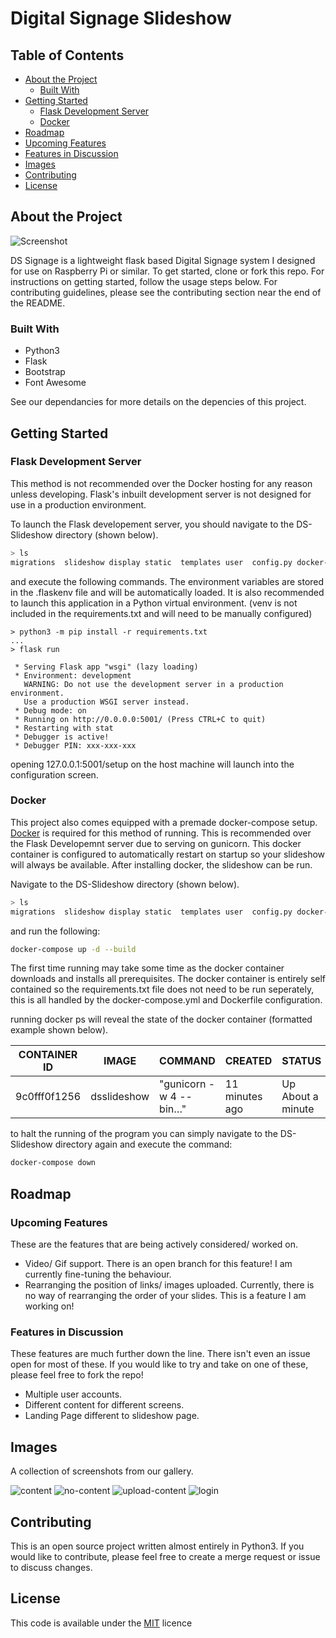 # Digital Signage Slideshow

<!-- TABLE OF CONTENTS -->
## Table of Contents

* [About the Project](#about-the-project)
  * [Built With](#built-with)
* [Getting Started](#getting-started)
  * [Flask Development Server](#flask-development-server)
  * [Docker](#docker)
* [Roadmap](#roadmap)
 * [Upcoming Features](#upcoming-features)
 * [Features in Discussion](#features-in-discussion)
* [Images](#images)
* [Contributing](#contributing)
* [License](#license)

## About the Project

![Screenshot](https://github.com/Digital-Signage-Slideshow/DS_Slideshow/blob/bootstrap/.github/content_screenshot.PNG)

DS Signage is a lightweight flask based Digital Signage system I designed for use on Raspberry Pi or similar. To get started, clone or fork this repo. For instructions on getting started, follow the usage steps below. For contributing guidelines, please see the contributing section near the end of the README.

### Built With

* Python3
* Flask
* Bootstrap
* Font Awesome

See our dependancies for more details on the depencies of this project.

## Getting Started

### Flask Development Server

This method is not recommended over the Docker hosting for any reason unless developing. Flask's inbuilt development server is not designed for use in a production environment.

To launch the Flask developement server, you should navigate to the DS-Slideshow directory (shown below).

```bash
> ls
migrations  slideshow display static  templates user  config.py docker-compose.yml  Dockerfile  README.md requirements.txt  wsgi.py
```

and execute the following commands. The environment variables are stored in the .flaskenv file and will be automatically loaded. It is also recommended to launch this application in a Python virtual environment. (venv is not included in the requirements.txt and will need to be manually configured)

```
> python3 -m pip install -r requirements.txt
...
> flask run

 * Serving Flask app "wsgi" (lazy loading)
 * Environment: development
   WARNING: Do not use the development server in a production environment.
   Use a production WSGI server instead.
 * Debug mode: on
 * Running on http://0.0.0.0:5001/ (Press CTRL+C to quit)
 * Restarting with stat
 * Debugger is active!
 * Debugger PIN: xxx-xxx-xxx
```

opening 127.0.0.1:5001/setup on the host machine will launch into the configuration screen.

### Docker

This project also comes equipped with a premade docker-compose setup. [Docker](https://www.docker.com/products/docker-desktop) is required for this method of running. This is recommended over the Flask Developemnt server due to serving on gunicorn.
This docker container is configured to automatically restart on startup so your slideshow will always be available. After installing docker, the slideshow can be run.

Navigate to the DS-Slideshow directory (shown below).

```bash
> ls
migrations  slideshow display static  templates user  config.py docker-compose.yml  Dockerfile  README.md requirements.txt  wsgi.py
```

and run the following:

```bash
docker-compose up -d --build
```

The first time running may take some time as the docker container downloads and installs all prerequisites. The docker container is entirely self contained so the requirements.txt file does not need to be run seperately, this is all handled by the docker-compose.yml and Dockerfile configuration.

running docker ps will reveal the state of the docker container (formatted example shown below).

| CONTAINER ID | IMAGE | COMMAND | CREATED | STATUS | PORTS | NAMES |
|--------------|-------|---------|---------|--------|-------|-------|
| 9c0fff0f1256 | dsslideshow | "gunicorn -w 4 --bin…" | 11 minutes ago | Up About a minute | 0.0.0.0:80->5000/tcp | ds-slideshow_dsslideshow_1 |

to halt the running of the program you can simply navigate to the DS-Slideshow directory again and execute the command:

```bash
docker-compose down
```

## Roadmap

### Upcoming Features

These are the features that are being actively considered/ worked on. 

* Video/ Gif support. There is an open branch for this feature! I am currently fine-tuning the behaviour.
* Rearranging the position of links/ images uploaded. Currently, there is no way of rearranging the order of your slides. This is a feature I am working on!

### Features in Discussion

These features are much further down the line. There isn't even an issue open for most of these. If you would like to try and take on one of these, please feel free to fork the repo!

* Multiple user accounts.
* Different content for different screens.
* Landing Page different to slideshow page.

## Images

A collection of screenshots from our gallery.

![content](https://github.com/Digital-Signage-Slideshow/DS_Slideshow/blob/bootstrap/.github/content_screenshot.PNG)
![no-content](https://github.com/Digital-Signage-Slideshow/DS_Slideshow/blob/bootstrap/.github/no_content_screenshot.PNG)
![upload-content](https://github.com/Digital-Signage-Slideshow/DS_Slideshow/blob/bootstrap/.github/upload_content_screenshot.PNG)
![login](https://github.com/Digital-Signage-Slideshow/DS_Slideshow/blob/bootstrap/.github/login_screenshot.PNG)

## Contributing
This is an open source project written almost entirely in Python3. If you would like to contribute, please feel free to create a merge request or issue to discuss changes.

## License
This code is available under the [MIT](https://choosealicense.com/licenses/mit/) licence
